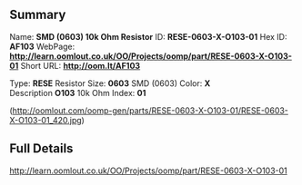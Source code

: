 

 ## Summary
Name: __SMD (0603) 10k Ohm Resistor__
ID: __RESE-0603-X-O103-01__
Hex ID: __AF103__
WebPage: __http://learn.oomlout.co.uk/OO/Projects/oomp/part/RESE-0603-X-O103-01__
Short URL: __http://oom.lt/AF103__

Type: __RESE__ Resistor 
Size: __0603__ SMD (0603) 
Color: __X__  
Description __O103__ 10k Ohm 
Index: __01__


(http://oomlout.com/oomp-gen/parts/RESE-0603-X-O103-01/RESE-0603-X-O103-01_420.jpg)


 ## Full Details
 http://learn.oomlout.co.uk/OO/Projects/oomp/part/RESE-0603-X-O103-01














